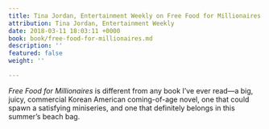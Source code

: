 ```yaml
---
title: Tina Jordan, Entertainment Weekly on Free Food for Millionaires
attribution: Tina Jordan, Entertainment Weekly
date: 2018-03-11 18:03:11 +0000
book: book/free-food-for-millionaires.md
description: ''
featured: false
weight: ''

---
```

*Free Food for Millionaires* is different from any book I’ve ever read—a big, juicy, commercial Korean American coming-of-age novel, one that could spawn a satisfying miniseries, and one that definitely belongs in this summer’s beach bag.